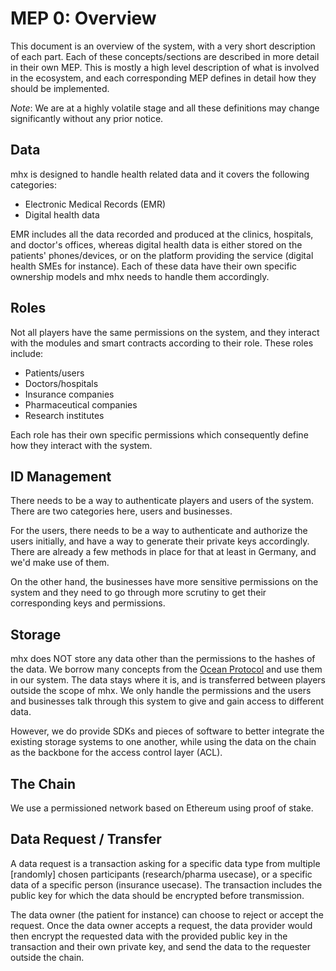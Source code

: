 # MEP 0: Overview
This document is an overview of the system, with a very short description of
each part. Each of these concepts/sections are described in more detail in
their own MEP. This is mostly a high level description of what is involved in
the ecosystem, and each corresponding MEP defines in detail how they should be
implemented.

_Note_: We are at a highly volatile stage and all these definitions may change
significantly without any prior notice.

## Data
mhx is designed to handle health related data and it covers the following
categories:

- Electronic Medical Records (EMR)
- Digital health data

EMR includes all the data recorded and produced at the clinics, hospitals, and
doctor's offices, whereas digital health data is either stored on the patients'
phones/devices, or on the platform providing the service (digital health SMEs
for instance). Each of these data have their own specific ownership models and
mhx needs to handle them accordingly.

## Roles
Not all players have the same permissions on the system, and they interact
with the modules and smart contracts according to their role. These roles
include:

- Patients/users
- Doctors/hospitals
- Insurance companies
- Pharmaceutical companies
- Research institutes

Each role has their own specific permissions which consequently define how they
interact with the system.

## ID Management
There needs to be a way to authenticate players and users of the system. There
are two categories here, users and businesses.

For the users, there needs to be a way to authenticate and authorize the users
initially, and have a way to generate their private keys accordingly. There are
already a few methods in place for that at least in Germany, and we'd make use
of them.

On the other hand, the businesses have more sensitive permissions on the system
and they need to go through more scrutiny to get their corresponding keys and
permissions.

## Storage
mhx does NOT store any data other than the permissions to the hashes of the
data. We borrow many concepts from the [Ocean
Protocol](https://oceanprotocol.com/) and use them in our system. The data
stays where it is, and is transferred between players outside the scope of mhx.
We only handle the permissions and the users and businesses talk through this
system to give and gain access to different data.

However, we do provide SDKs and pieces of software to better integrate the
existing storage systems to one another, while using the data on the chain as
the backbone for the access control layer (ACL).

## The Chain
We use a permissioned network based on Ethereum using proof of stake.

## Data Request / Transfer
A data request is a transaction asking for a specific data type from multiple
[randomly] chosen participants (research/pharma usecase), or a specific data of
a specific person (insurance usecase). The transaction includes the public key
for which the data should be encrypted before transmission.

The data owner (the patient for instance) can choose to reject or accept the
request. Once the data owner accepts a request, the data provider would then
encrypt the requested data with the provided public key in the transaction and
their own private key, and send the data to the requester outside the chain.
